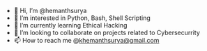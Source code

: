 - 👋 Hi, I’m @hemanthsurya
- 👀 I’m interested in Python, Bash, Shell Scripting  
- 🌱 I’m currently learning Ethical Hacking
- 💞️ I’m looking to collaborate on projects related to Cybersecurrity
- 📫 How to reach me @khemanthsurya@gmail.com

<!---
hemanthsurya/hemanthsurya is a ✨ special ✨ repository because its `README.md` (this file) appears on your GitHub profile.
You can click the Preview link to take a look at your changes.
--->
